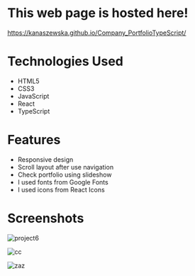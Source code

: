 # This web page is hosted here!
https://kanaszewska.github.io/Company_PortfolioTypeScript/


# Technologies Used
* HTML5
* CSS3
* JavaScript
* React
* TypeScript


# Features
* Responsive design
* Scroll layout after use navigation
* Check portfolio using slideshow
* I used fonts from Google Fonts
* I used icons from React Icons



# Screenshots

![project6](https://user-images.githubusercontent.com/106904594/201998808-94e03f15-209e-4aea-80b6-c6ad35c77c66.jpg)


![cc](https://user-images.githubusercontent.com/106904594/205341745-0de87758-3688-43e4-8e1a-f1c163ec0755.png)


![zaz](https://user-images.githubusercontent.com/106904594/205341753-8ddf2543-dee7-452d-8d66-c79e1b2ea07d.png)

